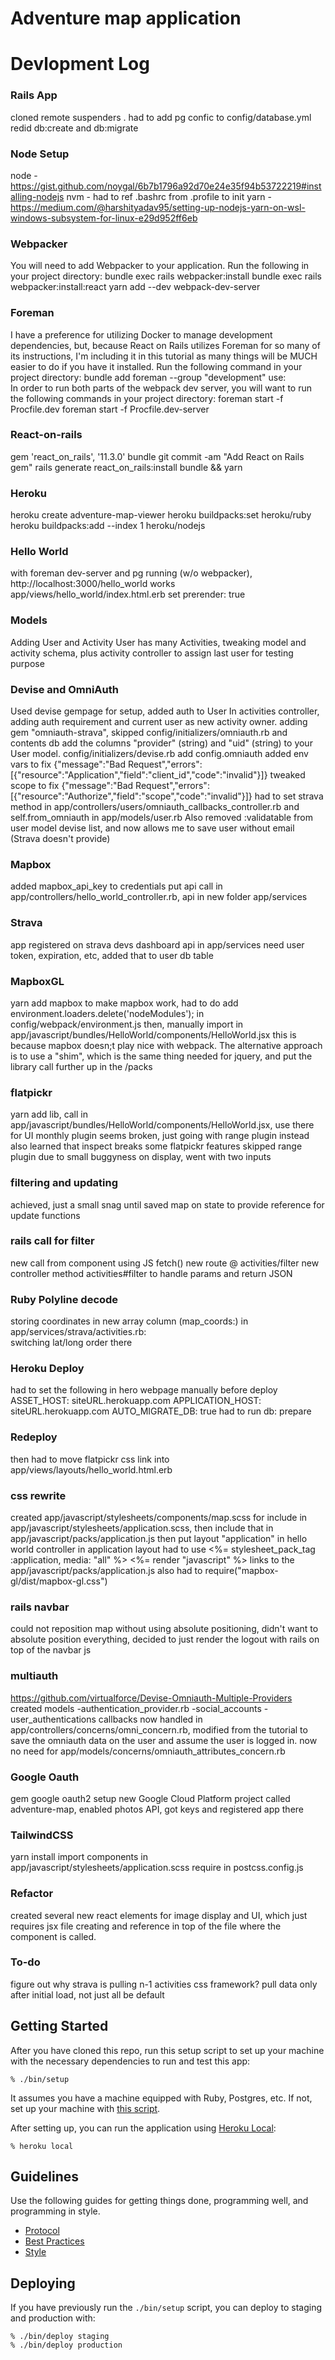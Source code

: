# Adventure map application
# Devlopment Log
### Rails App
cloned remote
suspenders .
had to add pg confic to config/database.yml
redid db:create and db:migrate
### Node Setup
node - https://gist.github.com/noygal/6b7b1796a92d70e24e35f94b53722219#installing-nodejs
nvm - had to ref .bashrc from .profile to init
yarn - https://medium.com/@harshityadav95/setting-up-nodejs-yarn-on-wsl-windows-subsystem-for-linux-e29d952ff6eb
### Webpacker
You will need to add Webpacker to your application. Run the following in your project directory:
bundle exec rails webpacker:install
bundle exec rails webpacker:install:react
yarn add --dev webpack-dev-server
### Foreman
I have a preference for utilizing Docker to manage development dependencies, but, because React on Rails utilizes Foreman for so many of its instructions, I'm including it in this tutorial as many things will be MUCH easier to do if you have it installed.
Run the following command in your project directory:
bundle add foreman --group "development"
use:  
In order to run both parts of the webpack dev server, you will want to run the following commands in your project directory:
foreman start -f Procfile.dev
foreman start -f Procfile.dev-server
### React-on-rails
gem 'react_on_rails', '11.3.0'
bundle
git commit -am "Add React on Rails gem"
rails generate react_on_rails:install
bundle && yarn
### Heroku 
heroku create adventure-map-viewer
heroku buildpacks:set heroku/ruby
heroku buildpacks:add --index 1 heroku/nodejs
### Hello World
with foreman dev-server and pg running (w/o webpacker), http://localhost:3000/hello_world works
app/views/hello_world/index.html.erb set prerender: true
### Models
Adding User and Activity
User has many Activities, tweaking model and activity schema, plus activity controller to assign last user for testing purpose 
### Devise and OmniAuth
Used devise gempage for setup, added auth to User
In activities controller, adding auth requirement and current user as new activity owner.
adding gem "omniauth-strava", skipped config/initializers/omniauth.rb and contents
db add the columns "provider" (string) and "uid" (string) to your User model.
config/initializers/devise.rb add config.omniauth
added env vars to fix
{"message":"Bad Request","errors":[{"resource":"Application","field":"client_id","code":"invalid"}]}
tweaked scope to fix
{"message":"Bad Request","errors":[{"resource":"Authorize","field":"scope","code":"invalid"}]}
had to set strava method in app/controllers/users/omniauth_callbacks_controller.rb
and self.from_omniauth in app/models/user.rb
Also removed :validatable from user model devise list, and now allows me to save user without email (Strava doesn't provide) 
### Mapbox
added mapbox_api_key to credentials
put api call in app/controllers/hello_world_controller.rb, api in new folder app/services
### Strava
app registered on strava devs dashboard
api in app/services
need user token, expiration, etc, added that to user db table
### MapboxGL
yarn add mapbox
to make mapbox work, had to do add environment.loaders.delete('nodeModules'); in config/webpack/environment.js
then, manually import in app/javascript/bundles/HelloWorld/components/HelloWorld.jsx
this is because mapbox doesn;t play nice with webpack. The alternative approach is to use a "shim", which is the same thing needed for jquery, and put the library call further up in the /packs
### flatpickr
yarn add lib, call in app/javascript/bundles/HelloWorld/components/HelloWorld.jsx, use there for UI
monthly plugin seems broken, just going with range plugin instead
also learned that inspect breaks some flatpickr features
skipped range plugin due to small buggyness on display, went with two inputs
### filtering and updating 
achieved, just a small snag until saved map on state to provide reference for update functions
### rails call for filter
new call from component using JS fetch()
new route @ activities/filter
new controller method activities#filter to handle params and return JSON
### Ruby Polyline decode
storing coordinates in new array column (map_coords:) in app/services/strava/activities.rb:  
switching lat/long order there
### Heroku Deploy
had to set the following in hero webpage manually before deploy
ASSET_HOST: siteURL.herokuapp.com
APPLICATION_HOST: siteURL.herokuapp.com
AUTO_MIGRATE_DB: true
had to run db: prepare
### Redeploy


then had to move flatpickr css link into app/views/layouts/hello_world.html.erb
### css rewrite
created app/javascript/stylesheets/components/map.scss
for include in app/javascript/stylesheets/application.scss, then include that in app/javascript/packs/application.js
then put layout "application" in hello world controller
in application layout had to use   <%= stylesheet_pack_tag :application, media: "all" %>
  <%= render "javascript" %> links to the app/javascript/packs/application.js
  also had to require("mapbox-gl/dist/mapbox-gl.css")
### rails navbar
could not reposition map without using absolute positioning, didn't want to absolute position everything, decided to just render the logout with rails on top of the navbar js
### multiauth
https://github.com/virtualforce/Devise-Omniauth-Multiple-Providers
created models
-authentication_provider.rb
-social_accounts
-user_authentications 
callbacks now handled in app/controllers/concerns/omni_concern.rb, modified from the tutorial to save the omniauth data on the user and assume the user is logged in. now no need for app/models/concerns/omniauth_attributes_concern.rb
### Google Oauth
gem google oauth2
setup new Google Cloud Platform project called adventure-map, enabled photos API, got keys and registered app there
### TailwindCSS
 yarn install
 import components in app/javascript/stylesheets/application.scss
 require in postcss.config.js
### Refactor
created several new react elements for image display and UI, which just requires jsx file creating and reference in top of the file where the component is called. 






### To-do
figure out why strava is pulling n-1 activities
css framework?
pull data only after initial load, not just all be default


## Getting Started

After you have cloned this repo, run this setup script to set up your machine
with the necessary dependencies to run and test this app:

    % ./bin/setup

It assumes you have a machine equipped with Ruby, Postgres, etc. If not, set up
your machine with [this script].

[this script]: https://github.com/thoughtbot/laptop

After setting up, you can run the application using [Heroku Local]:

    % heroku local

[Heroku Local]: https://devcenter.heroku.com/articles/heroku-local

## Guidelines

Use the following guides for getting things done, programming well, and
programming in style.

* [Protocol](http://github.com/thoughtbot/guides/blob/master/protocol)
* [Best Practices](http://github.com/thoughtbot/guides/blob/master/best-practices)
* [Style](http://github.com/thoughtbot/guides/blob/master/style)

## Deploying

If you have previously run the `./bin/setup` script,
you can deploy to staging and production with:

    % ./bin/deploy staging
    % ./bin/deploy production
